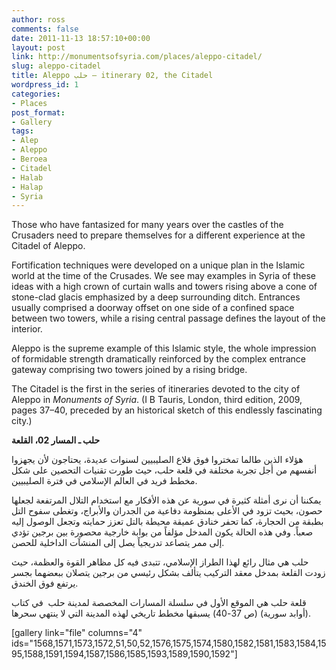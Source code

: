```yaml
---
author: ross
comments: false
date: 2011-11-13 18:57:10+00:00
layout: post
link: http://monumentsofsyria.com/places/aleppo-citadel/
slug: aleppo-citadel
title: Aleppo حلب — itinerary 02, the Citadel
wordpress_id: 1
categories:
- Places
post_format:
- Gallery
tags:
- Alep
- Aleppo
- Beroea
- Citadel
- Halab
- Halap
- Syria
---
```


Those who have fantasized for many years over the castles of the Crusaders need to prepare themselves for a different experience at the Citadel of Aleppo.

Fortification techniques were developed on a unique plan in the Islamic world at the time of the Crusades. We see may examples in Syria of these ideas with a high crown of curtain walls and towers rising above a cone of stone-clad glacis emphasized by a deep surrounding ditch. Entrances usually comprised a doorway offset on one side of a confined space between two towers, while a rising central passage defines the layout of the interior.

Aleppo is the supreme example of this Islamic style, the whole impression of formidable strength dramatically reinforced by the complex entrance gateway comprising two towers joined by a rising bridge.

The Citadel is the first in the series of itineraries devoted to the city of Aleppo in _Monuments of Syria_. (I B Tauris, London, third edition, 2009, pages 37–40, preceded by an historical sketch of this endlessly fascinating city.)


**حلب ـ المسار 02، القلعة**




هؤلاء الذين طالما تمختروا فوق قلاع الصليبيين لسنوات عديدة، يحتاجون لأن يجهزوا أنفسهم من أجل تجربة مختلفة في قلعة حلب، حيث طورت تقنيات التحصين على شكل مخطط فريد في العالم الإسلامي في فترة الصليبيين.




يمكننا أن نرى أمثلة كثيرة في سورية عن هذه الأفكار مع استخدام التلال المرتفعة لجعلها حصون، بحيث تزود في الأعلى بمنظومة دفاعية من الجدران والأبراج، وتغطى سفوح التل بطبقة من الحجارة، كما تحفر خنادق عميقة محيطة بالتل تعزز حمايته وتجعل الوصول إليه صعباً. وفي هذه الحالة يكون المدخل مؤلفاً من بوابة خارجية محصورة بين برجين تؤدي إلى ممر يتصاعد تدريجياً يصل إلى المنشآت الداخلية للحصن.




حلب هي مثال رائع لهذا الطراز الإسلامي، تتبدى فيه كل مظاهر القوة والعظمة، حيث زودت القلعة بمدخل معقد التركيب يتألف بشكل رئيسي من برجين يتصلان ببعضهما بجسر يرتفع فوق الخندق.




قلعة حلب هي الموقع الأول في سلسلة المسارات المخصصة لمدينة حلب  في كتاب (أوابد سورية) (ص 37-40) يسبقها مخطط تاريخي لهذه المدينة التي لا ينتهي سحرها.


[gallery link="file" columns="4" ids="1568,1571,1573,1572,51,50,52,1576,1575,1574,1580,1582,1581,1583,1584,1595,1588,1591,1594,1587,1586,1585,1593,1589,1590,1592"]









